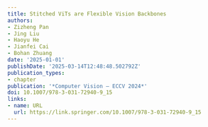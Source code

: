 ```yaml
---
title: Stitched ViTs are Flexible Vision Backbones
authors:
- Zizheng Pan
- Jing Liu
- Haoyu He
- Jianfei Cai
- Bohan Zhuang
date: '2025-01-01'
publishDate: '2025-03-14T12:48:48.502792Z'
publication_types:
- chapter
publication: '*Computer Vision – ECCV 2024*'
doi: 10.1007/978-3-031-72940-9_15
links:
- name: URL
  url: https://link.springer.com/10.1007/978-3-031-72940-9_15
---
```

